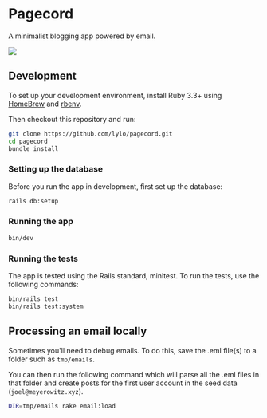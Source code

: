 # Pagecord

A minimalist blogging app powered by email.

![](https://github.com/lylo/pagecord/actions/workflows/rails_tests.yml/badge.svg)

## Development

To set up your development environment, install Ruby 3.3+ using [HomeBrew](https://brew.sh/) and [rbenv](https://github.com/rbenv/rbenv).

Then checkout this repository and run:

```bash
git clone https://github.com/lylo/pagecord.git
cd pagecord
bundle install
```

### Setting up the database

Before you run the app in development, first set up the database:

```bash
rails db:setup
```

### Running the app

```bash
bin/dev
```

### Running the tests

The app is tested using the Rails standard, minitest. To run the tests, use the following commands:

```bash
bin/rails test
bin/rails test:system
```

## Processing an email locally

Sometimes you'll need to debug emails. To do this, save the .eml file(s) to a folder
such as `tmp/emails`.

You can then run the following command which will parse all the .eml files in that
folder and create posts for the first user account in the seed data (`joel@meyerowitz.xyz`).

```bash
DIR=tmp/emails rake email:load
```

